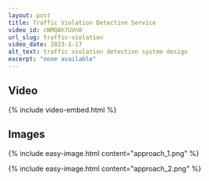 ```yaml
---
layout: post
title: Traffic Violation Detection Service
video_id: cNMQAh7UVn0
url_slug: traffic-violation
video_date: 2023-1-17
alt_text: traffic violation detection system design
excerpt: "none available"
---
```



## Video

{% include video-embed.html %}


## Images

{% include easy-image.html content="approach_1.png" %}

{% include easy-image.html content="approach_2.png" %}


